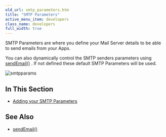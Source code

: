 ```yaml
---
old_url: smtp_parameters.htm
title: "SMTP Parameters"
active_menu_item: developers
class_name: developers
full_width: true
---
```



SMTP Parameters are where you define your Mail Server details to be able to send emails from your Apps.

You can also dynamically control the SMTP senders parameters using [sendEmail()](/developers/documentation/scripting-apis/server-side-api/ssj-object/miscellaneous/sendemail2) . If not defined these default SMTP Parameters will be used.

![smtpparams](/img/docs/smtpparams.zoom65.png)

## In This Section

 - [Adding your SMTP Parameters](/developers/documentation/product-guide/the-console/console-tabs/more/account-variables/smtp-parameters/adding-your-smtp-parameters)

## See Also

 - [sendEmail()](/developers/documentation/scripting-apis/server-side-api/ssj-object/miscellaneous/sendemail2)

